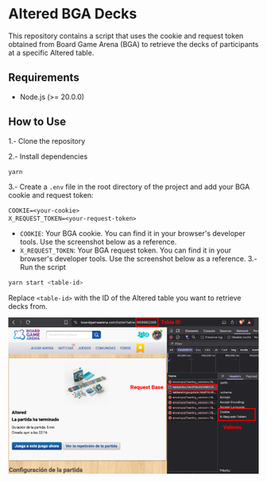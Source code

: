 # Altered BGA Decks

This repository contains a script that uses the cookie and request token obtained from Board Game Arena (BGA) to retrieve the decks of participants at a specific Altered table.

## Requirements

- Node.js (>= 20.0.0)

## How to Use

1.- Clone the repository

2.- Install dependencies
```bash
yarn
```

3.- Create a `.env` file in the root directory of the project and add your BGA cookie and request token:

```env
COOKIE=<your-cookie>
X_REQUEST_TOKEN=<your-request-token>
```

- `COOKIE`: Your BGA cookie. You can find it in your browser's developer tools. Use the screenshot below as a reference.
- `X_REQUEST_TOKEN`: Your BGA request token. You can find it in your browser's developer tools. Use the screenshot below as a reference.
3.- Run the script

```bash
yarn start <table-id>
```

Replace `<table-id>` with the ID of the Altered table you want to retrieve decks from.

![BGA Request Data](docs/docs-1.png)
